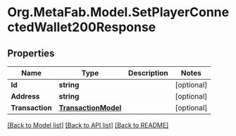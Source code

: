 
# Org.MetaFab.Model.SetPlayerConnectedWallet200Response

## Properties

Name | Type | Description | Notes
------------ | ------------- | ------------- | -------------
**Id** | **string** |  | [optional] 
**Address** | **string** |  | [optional] 
**Transaction** | [**TransactionModel**](TransactionModel.md) |  | [optional] 

[[Back to Model list]](../README.md#documentation-for-models)
[[Back to API list]](../README.md#documentation-for-api-endpoints)
[[Back to README]](../README.md)

